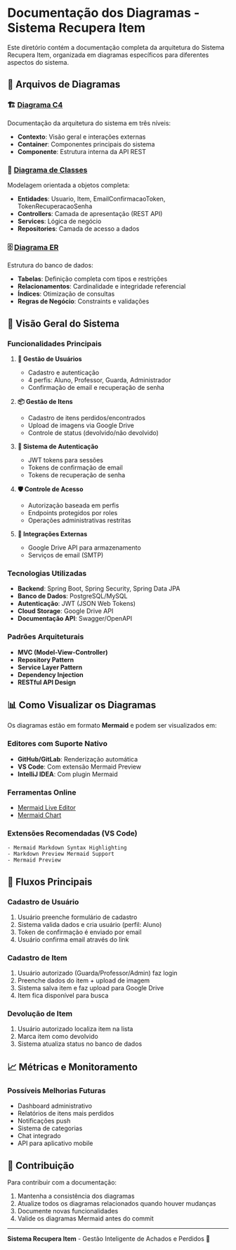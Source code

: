 # Documentação dos Diagramas - Sistema Recupera Item

Este diretório contém a documentação completa da arquitetura do Sistema Recupera Item, organizada em diagramas específicos para diferentes aspectos do sistema.

## 📁 Arquivos de Diagramas

### 🏗️ [Diagrama C4](./diagrama-c4.md)
Documentação da arquitetura do sistema em três níveis:
- **Contexto**: Visão geral e interações externas
- **Container**: Componentes principais do sistema
- **Componente**: Estrutura interna da API REST

### 🎯 [Diagrama de Classes](./diagrama-classes.md)
Modelagem orientada a objetos completa:
- **Entidades**: Usuario, Item, EmailConfirmacaoToken, TokenRecuperacaoSenha
- **Controllers**: Camada de apresentação (REST API)
- **Services**: Lógica de negócio
- **Repositories**: Camada de acesso a dados

### 🗄️ [Diagrama ER](./diagrama-er.md)
Estrutura do banco de dados:
- **Tabelas**: Definição completa com tipos e restrições
- **Relacionamentos**: Cardinalidade e integridade referencial
- **Índices**: Otimização de consultas
- **Regras de Negócio**: Constraints e validações

## 🚀 Visão Geral do Sistema

### Funcionalidades Principais
1. **👥 Gestão de Usuários**
   - Cadastro e autenticação
   - 4 perfis: Aluno, Professor, Guarda, Administrador
   - Confirmação de email e recuperação de senha

2. **📦 Gestão de Itens**
   - Cadastro de itens perdidos/encontrados
   - Upload de imagens via Google Drive
   - Controle de status (devolvido/não devolvido)

3. **🔐 Sistema de Autenticação**
   - JWT tokens para sessões
   - Tokens de confirmação de email
   - Tokens de recuperação de senha

4. **🛡️ Controle de Acesso**
   - Autorização baseada em perfis
   - Endpoints protegidos por roles
   - Operações administrativas restritas

5. **🔗 Integrações Externas**
   - Google Drive API para armazenamento
   - Serviços de email (SMTP)

### Tecnologias Utilizadas
- **Backend**: Spring Boot, Spring Security, Spring Data JPA
- **Banco de Dados**: PostgreSQL/MySQL
- **Autenticação**: JWT (JSON Web Tokens)
- **Cloud Storage**: Google Drive API
- **Documentação API**: Swagger/OpenAPI

### Padrões Arquiteturais
- **MVC (Model-View-Controller)**
- **Repository Pattern**
- **Service Layer Pattern**
- **Dependency Injection**
- **RESTful API Design**

## 📊 Como Visualizar os Diagramas

Os diagramas estão em formato **Mermaid** e podem ser visualizados em:

### Editores com Suporte Nativo
- **GitHub/GitLab**: Renderização automática
- **VS Code**: Com extensão Mermaid Preview
- **IntelliJ IDEA**: Com plugin Mermaid

### Ferramentas Online
- [Mermaid Live Editor](https://mermaid.live/)
- [Mermaid Chart](https://www.mermaidchart.com/)

### Extensões Recomendadas (VS Code)
```
- Mermaid Markdown Syntax Highlighting
- Markdown Preview Mermaid Support
- Mermaid Preview
```

## 🔄 Fluxos Principais

### Cadastro de Usuário
1. Usuário preenche formulário de cadastro
2. Sistema valida dados e cria usuário (perfil: Aluno)
3. Token de confirmação é enviado por email
4. Usuário confirma email através do link

### Cadastro de Item
1. Usuário autorizado (Guarda/Professor/Admin) faz login
2. Preenche dados do item + upload de imagem
3. Sistema salva item e faz upload para Google Drive
4. Item fica disponível para busca

### Devolução de Item
1. Usuário autorizado localiza item na lista
2. Marca item como devolvido
3. Sistema atualiza status no banco de dados

## 📈 Métricas e Monitoramento

### Possíveis Melhorias Futuras
- Dashboard administrativo
- Relatórios de itens mais perdidos
- Notificações push
- Sistema de categorias
- Chat integrado
- API para aplicativo mobile

## 🤝 Contribuição

Para contribuir com a documentação:
1. Mantenha a consistência dos diagramas
2. Atualize todos os diagramas relacionados quando houver mudanças
3. Documente novas funcionalidades
4. Valide os diagramas Mermaid antes do commit

---

**Sistema Recupera Item** - Gestão Inteligente de Achados e Perdidos 🎯
